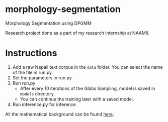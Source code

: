 # morphology-segmentation
Morphology Segmentation using DPGMM

Research project done as a part of my research internship at NAAMII.

# Instructions

1. Add a raw Nepali text corpus in the `data` folder. You can select the name of the file in run.py
2. Set the parameters in run.py
3. Run run.py
    - After every 10 iterations of the Gibbs Sampling, model is saved in `models` directory.
    - You can continue the training later with a saved model.
4. Run inference.py for inference

All the mathematical background can be found [here](math_model.pdf).
